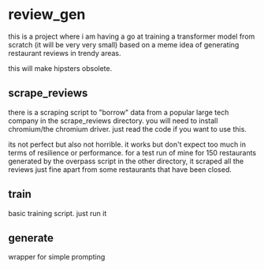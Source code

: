 # review_gen

this is a project where i am having a go at training a transformer model from scratch (it will be very very small) based on a meme idea of generating restaurant reviews in trendy areas.

this will make hipsters obsolete.

## scrape_reviews

there is a scraping script to "borrow" data from a popular large tech company in the scrape_reviews directory. you will need to install chromium/the chromium driver. just read the code if you want to use this.

its not perfect but also not horrible. it works but don't expect too much in terms of resilience or performance. for a test run of mine for 150 restaurants generated by the overpass script in the other directory, it scraped all the reviews just fine apart from some restaurants that have been closed.

## train

basic training script. just run it

## generate

wrapper for simple prompting